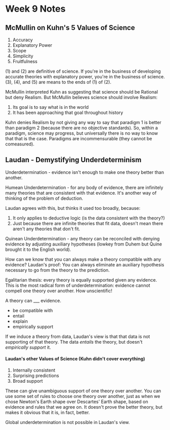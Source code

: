 # Week 9 Notes
## McMullin on Kuhn's 5 Values of Science
1. Accuracy
2. Explanatory Power
3. Scope
4. Simplicity
5. Fruitfulness

(1) and (2) are definitive of science. If you're in the business of developing accurate theories with explanatory power, you're in the business of science. (3), (4), and (5) are means to the ends of (1) of (2).

McMullin interpreted Kuhn as suggesting that science should be Rational but deny Realism. But McMullin believes science should involve Realism:
1. Its goal is to say what is in the world
2. It has been approaching that goal throughout history

Kuhn denies Realism by not giving any way to say that paradigm 1 is better than paradigm 2 (because there are no objective standards). So, within a paradigm, science may progress, but universally there is no way to know that that is the case. Paradigms are incommensurable (they cannot be comeasured).

## Laudan - Demystifying Underdeterminism
Underdetermination - evidence isn't enough to make one theory better than another.

Humean Underdetermination - for any body of evidence, there are infinitely many theories that are consistent with that evidence. It's another way of thinking of the problem of deduction.

Laudan agrees with this, but thinks it used too broadly, because:
1. It only applies to deductive logic (is the data consistent with the theory?)
2. Just because there are infinite theories that fit data, doesn't mean there aren't any theories that don't fit.

Quinean Underdetermination - any theory can be reconciled with denying evidence by adjusting auxiliary hypotheses (lowkey from Duhem but Quine brought it to the English world).

How can we know that you can always make a theory compatible with any evidence? Laudan's proof: You can always eliminate an auxiliary hypothesis necessary to go from the theory to the prediction.

Egalitarian thesis: every theory is equally supported given any evidence. This is the most radical form of underdetermination: evidence cannot compell one theory over another. How unscientific!

A theory can ___ evidence.
- be compatible with
- entail
- explain
- empirically support

If we induce a theory from data, Laudan's view is that that data is not supporting of that theory. The data *entails* the theory, but doesn't *empirically support* it.

#### Laudan's other Values of Science (Kuhn didn't cover everything)
1. Internally consistent
2. Surprising predictions
3. Broad support

These can give unambiguous support of one theory over another. You can use some set of rules to choose one theory over another, just as when we chose Newton's Earth shape over Descartes' Earth shape, based on evidence and rules that we agree on. It doesn't prove the better theory, but makes it obvious that it is, in fact, better.

Global underdetermination is not possible in Laudan's view.